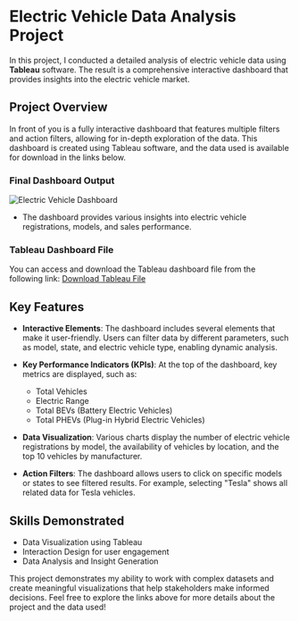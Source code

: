 # Electric Vehicle Data Analysis Project

In this project, I conducted a detailed analysis of electric vehicle data using **Tableau** software. The result is a comprehensive interactive dashboard that provides insights into the electric vehicle market.

## Project Overview

In front of you is a fully interactive dashboard that features multiple filters and action filters, allowing for in-depth exploration of the data. This dashboard is created using Tableau software, and the data used is available for download in the links below.

### Final Dashboard Output

![Electric Vehicle Dashboard](https://github.com/YonInsights/Electric_vehicle-/blob/main/Electric%20vehicle%20dashbord.jpg)

- The dashboard provides various insights into electric vehicle registrations, models, and sales performance.

### Tableau Dashboard File

You can access and download the Tableau dashboard file from the following link:
[Download Tableau File](https://github.com/YonInsights/Electric_vehicle-/blob/main/Electric%20car.twb)

## Key Features

- **Interactive Elements**: The dashboard includes several elements that make it user-friendly. Users can filter data by different parameters, such as model, state, and electric vehicle type, enabling dynamic analysis.
  
- **Key Performance Indicators (KPIs)**: At the top of the dashboard, key metrics are displayed, such as:
  - Total Vehicles
  - Electric Range
  - Total BEVs (Battery Electric Vehicles)
  - Total PHEVs (Plug-in Hybrid Electric Vehicles)

- **Data Visualization**: Various charts display the number of electric vehicle registrations by model, the availability of vehicles by location, and the top 10 vehicles by manufacturer.

- **Action Filters**: The dashboard allows users to click on specific models or states to see filtered results. For example, selecting "Tesla" shows all related data for Tesla vehicles.

## Skills Demonstrated

- Data Visualization using Tableau
- Interaction Design for user engagement
- Data Analysis and Insight Generation

This project demonstrates my ability to work with complex datasets and create meaningful visualizations that help stakeholders make informed decisions. Feel free to explore the links above for more details about the project and the data used!
